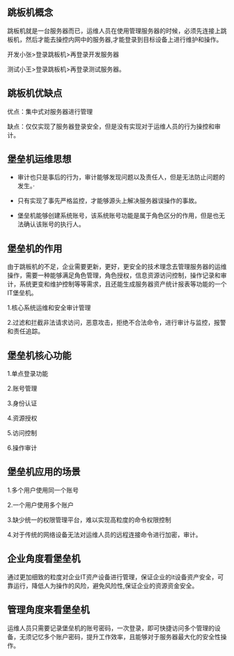 ## 跳板机概念

跳板机就是一台服务器而已，运维人员在使用管理服务器的时候，必须先连接上跳板机，然后才能去操控内网中的服务器,才能登录到目标设备上进行维护和操作。

开发小张>登录跳板机>再登录开发服务器

测试小王>登录跳板机>再登录测试服务器。

## 跳板机优缺点

优点：集中式对服务器进行管理

缺点：仅仅实现了服务器登录安全，但是没有实现对于运维人员的行为操控和审计。

## 堡垒机运维思想

* 审计也只是事后的行为，审计能够发现问题以及责任人，但是无法防止问题的发生。·
* 只有实现了事先严格监控，才能够源头上解决服务器误操作的事故。

* 堡垒机能够创建系统账号，该系统账号功能是属于角色区分的作用，但是也无法确认该账号的执行人。

## 堡垒机的作用

由于跳板机的不足，企业需要更新，更好，更安全的技术理念去管理服务器的运维操作，需要一种能够满足角色管理，角色授权，信息资源访问控制，操作记录和审计，系统更变和维护控制等等需求，且还能生成服务器资产统计报表等功能的一个IT堡垒机。

1.核心系统运维和安全审计管理

2.过滤和拦截非法请求访问，恶意攻击，拒绝不合法命令，进行审计与监控，报警和责任追踪。

## 堡垒机核心功能

1.单点登录功能

2.账号管理

3.身份认证

4.资源授权

5.访问控制

6.操作审计

## 堡垒机应用的场景

1.多个用户使用同一个账号

2.一个用户使用多个账户

3.缺少统一的权限管理平台，难以实现高粒度的命令权限控制

4.对于传统的网络设备无法对运维人员的远程连接命令进行加密，审计。

## 企业角度看堡垒机

通过更加细致的粒度对企业IT资产设备进行管理，保证企业的it设备资产安全，可靠运行，降低人为操作的风险，避免风险性,保证企业的资源资金安全。

## 管理角度来看堡垒机

运维人员只需要记录堡垒机的账号密码，一次登录，即可快捷访问多个管理的设备，无须记忆多个账户密码，提升工作效率，且能够对于服务器最大化的安全性操作。